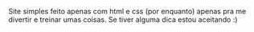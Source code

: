   Site simples feito apenas com html e css (por enquanto) apenas pra me divertir e treinar umas coisas.
  Se tiver alguma dica estou aceitando :)
